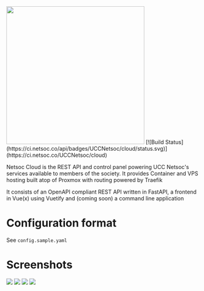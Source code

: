 <img src="ui/src/assets/cloud-logo-inverted.svg" width="360"/>
[![Build Status](https://ci.netsoc.co/api/badges/UCCNetsoc/cloud/status.svg)](https://ci.netsoc.co/UCCNetsoc/cloud)


Netsoc Cloud is the REST API and control panel powering UCC Netsoc's services available to members of the society.
It provides Container and VPS hosting built atop of Proxmox with routing powered by Traefik

It consists of an OpenAPI compliant REST API written in FastAPI, a frontend in Vue(x) using Vuetify and (coming soon) a command line application

# Configuration format

See `config.sample.yaml`

# Screenshots

![](./screenshots/cloud1.png)
![](./screenshots/tutorial-instance-list.png)
![](./screenshots/cloud3.png)
![](./screenshots/cloud4.png)
